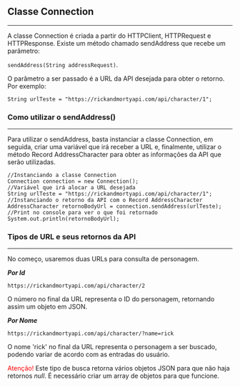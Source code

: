 ## Classe Connection
***
A classe Connection é criada a partir do HTTPClient, HTTPRequest e HTTPResponse. Existe um método chamado sendAddress que recebe um parâmetro:

```sendAddress(String addressRequest)```.

O parâmetro a ser passado é a URL da API desejada para obter o retorno. Por exemplo:

```String urlTeste = "https://rickandmortyapi.com/api/character/1"; ```

### Como utilizar o sendAddress()
***
Para utilizar o sendAddress, basta instanciar a classe Connection, em seguida, criar uma variável que irá receber a URL e, finalmente, utilizar o método Record AddressCharacter para obter as informações da API que serão utilizadas.
```
//Instanciando a classe Connection
Connection connection = new Connection();
//Variável que irá alocar a URL desejada
String urlTeste = "https://rickandmortyapi.com/api/character/1";
//Instanciando o retorno da API com o Record AddressCharacter
AddressCharacter retornoBodyUrl = connection.sendAddress(urlTeste);
//Print no console para ver o que foi retornado
System.out.println(retornoBodyUrl);
```
### Tipos de URL e seus retornos da API
***
No começo, usaremos duas URLs para consulta de personagem.

***Por Id***

```https://rickandmortyapi.com/api/character/2```

O número no final da URL representa o ID do personagem, retornando assim um objeto em JSON.

***Por Nome***

```https://rickandmortyapi.com/api/character/?name=rick```

O nome 'rick' no final da URL representa o personagem a ser buscado, podendo variar de acordo com as entradas do usuário.

<span style="color: red;">Atenção!</span> Este tipo de busca retorna vários objetos JSON para que não haja retornos *null*. É necessário criar um array de objetos para que funcione.